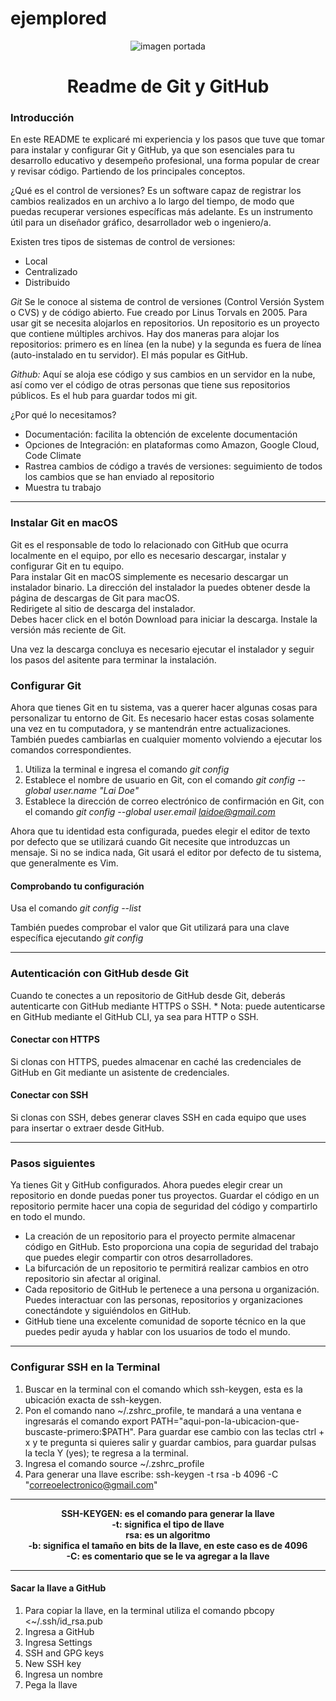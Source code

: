 # ejemplored
<p align="center">
 <img src="https://unsplash.com/es/fotos/MAYEkmn7G6E" alt="imagen portada">
</p> 
<h1 align="center">Readme de Git y GitHub</h1>
 
<h3>Introducción</h3>
<p>En este README te explicaré mi experiencia y los pasos que tuve que tomar para instalar y configurar Git y GitHub, ya que son esenciales para tu desarrollo educativo y desempeño profesional, una forma popular de crear y revisar código. Partiendo de los principales conceptos.

¿Qué es el control de versiones?
Es un software capaz de registrar los cambios realizados en un archivo a lo largo del tiempo, de modo que puedas recuperar versiones específicas más adelante. Es un instrumento útil para un diseñador gráfico, desarrollador web o ingeniero/a.

Existen tres tipos de sistemas de control de versiones:
* Local
* Centralizado
* Distribuido


*Git*
Se le conoce al sistema de control de versiones (Control Versión System o CVS) y de código abierto. Fue creado por Linus Torvals en 2005.
Para usar git se necesita alojarlos en repositorios. Un repositorio es un proyecto que contiene múltiples archivos. Hay dos maneras para alojar los repositorios: primero es en línea (en la nube) y la segunda es fuera de línea (auto-instalado en tu servidor). El más popular es GitHub.

*Github:*
Aquí se aloja ese código y sus cambios en un servidor en la nube, así como ver el código de otras personas que tiene sus repositorios públicos. Es el hub para guardar todos mi git. 

¿Por qué lo necesitamos?
- Documentación: facilita la obtención de excelente documentación
- Opciones de Integración: en plataformas como Amazon, Google Cloud, Code Climate 
- Rastrea cambios de código a través de versiones: seguimiento de todos los cambios que se han enviado al repositorio 
- Muestra tu trabajo
</p>

-------------------------------------------------------------------------------------------------------------------------------------------
<h3>Instalar Git en macOS</h3>

Git es el responsable de todo lo relacionado con GitHub que ocurra localmente en el equipo, por ello es necesario descargar, instalar y configurar Git en tu equipo.    
Para instalar Git en macOS simplemente es necesario descargar un instalador binario. La dirección del instalador la puedes obtener desde la página de descargas de Git para macOS.    
Redirigete al sitio de descarga del instalador.   
Debes hacer click en el botón Download para iniciar la descarga. Instale la versión  más reciente de Git. 

Una vez la descarga concluya es necesario ejecutar el instalador y seguir los pasos del asitente para terminar la instalación.


<h3>Configurar Git</h3>

Ahora que tienes Git en tu sistema, vas a querer hacer algunas cosas para personalizar tu entorno de Git. Es necesario hacer estas cosas solamente una vez en tu computadora, y se mantendrán entre actualizaciones. También puedes cambiarlas en cualquier momento volviendo a ejecutar los comandos correspondientes.

1. Utiliza la terminal e ingresa el comando *git config* 
2. Establece el nombre de usuario en Git, con el comando *git config --global user.name "Lai Doe"* 
3. Establece la dirección de correo electrónico de confirmación en Git, con el comando *git config --global user.email laidoe@gmail.com*

Ahora que tu identidad esta configurada, puedes elegir el editor de texto por defecto que se utilizará cuando Git necesite que introduzcas un mensaje. Si no se indica nada, Git usará el editor por defecto de tu sistema, que generalmente es Vim. 

<h4>Comprobando tu configuración</h4>  

Usa el comando *git config --list*

También puedes comprobar el valor que Git utilizará para una clave específica ejecutando *git config <key>*

-------------------------------------------------------------------------------------------------------------------------------------------
<h3>Autenticación con GitHub desde Git</h3>
Cuando te conectes a un repositorio de GitHub desde Git, deberás autenticarte con GitHub mediante HTTPS o SSH.
  * Nota: puede autenticarse en GitHub mediante el GitHub CLI, ya sea para HTTP o SSH.

<h4>Conectar con HTTPS</h4>
Si clonas con HTTPS, puedes almacenar en caché las credenciales de GitHub en Git mediante un asistente de credenciales. 

<h4>Conectar con SSH</h4>
Si clonas con SSH, debes generar claves SSH en cada equipo que uses para insertar o extraer desde GitHub. 

-------------------------------------------------------------------------------------------------------------------------------------------
<h3>Pasos siguientes</h3>
<p>Ya tienes Git y GitHub configurados. Ahora puedes elegir crear un repositorio en donde puedas poner tus proyectos. Guardar el código en un repositorio permite hacer una copia de seguridad del código y compartirlo en todo el mundo.
 
- La creación de un repositorio para el proyecto permite almacenar código en GitHub. Esto proporciona una copia de seguridad del trabajo que puedes elegir compartir con otros desarrolladores. 
- La bifurcación de un repositorio te permitirá realizar cambios en otro repositorio sin afectar al original.
- Cada repositorio de GitHub le pertenece a una persona u organización. Puedes interactuar con las personas, repositorios y organizaciones conectándote y siguiéndolos en GitHub.
- GitHub tiene una excelente comunidad de soporte técnico en la que puedes pedir ayuda y hablar con los usuarios de todo el mundo. </p>

-------------------------------------------------------------------------------------------------------------------------------------------
<h3>Configurar SSH en la Terminal</h3>

1. Buscar en la terminal con el comando which ssh-keygen, esta es la ubicación exacta de ssh-keygen.
2. Pon el comando nano ~/.zshrc_profile, te mandará a una ventana e ingresarás el comando export PATH="aqui-pon-la-ubicacion-que-buscaste-primero:$PATH".
Para guardar ese cambio con las teclas ctrl + x y te pregunta si quieres salir y guardar cambios, para guardar pulsas la tecla Y (yes); te regresa a la terminal.
3. Ingresa el comando source ~/.zshrc_profile
4. Para generar una llave escribe: ssh-keygen -t rsa -b 4096 -C "correoelectronico@gmail.com"
------------------------------------------------------------------------------------------------------------------------------------------- 
 **<p align="center">SSH-KEYGEN: es el comando para generar la llave  
 -t: significa el tipo de llave  
 rsa: es un algoritmo  
 -b: significa el tamaño en bits de la llave, en este caso es de 4096  
 -C: es comentario que se le va agregar a la llave</p>** 

-------------------------------------------------------------------------------------------------------------------------------------------
<h4>Sacar la llave a GitHub</h4>

1. Para copiar la llave, en la terminal utiliza el comando pbcopy <~/.ssh/id_rsa.pub
2. Ingresa a GitHub
3. Ingresa Settings 
4. SSH and GPG keys 
5. New SSH key
6. Ingresa un nombre 
7. Pega la llave

